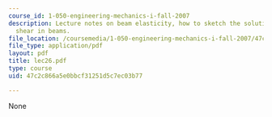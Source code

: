 ```yaml
---
course_id: 1-050-engineering-mechanics-i-fall-2007
description: Lecture notes on beam elasticity, how to sketch the solution, and transversal
  shear in beams.
file_location: /coursemedia/1-050-engineering-mechanics-i-fall-2007/47c2c866a5e0bbcf31251d5c7ec03b77_lec26.pdf
file_type: application/pdf
layout: pdf
title: lec26.pdf
type: course
uid: 47c2c866a5e0bbcf31251d5c7ec03b77

---
```

None